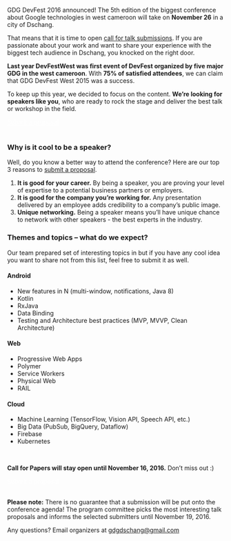 GDG DevFest 2016 announced! The 5th edition of the biggest conference about Google technologies in west cameroon will take on **November 26** in a city of Dschang.

That means that it is time to open [call for talk submissions](https://docs.google.com/forms/d/e/1FAIpQLSdHK40rLKkqbScfJq2nYl_qHPggbV2MfWA7Tu7EGMgpebahww/viewform). If you are passionate about your work and want to share your experience with the biggest tech audience in Dschang, you knocked on the right door.

**Last year DevFestWest was first event of DevFest organized by five major GDG in the west cameroon**. With **75% of satisfied attendees**, we can claim that GDG DevFest West 2015 was a success.

To keep up this year, we decided to focus on the content. **We’re looking for speakers like you**, who are ready to rock the stage and deliver the best talk or workshop in the field.
<div class="text-center">
<a href="https://docs.google.com/forms/d/e/1FAIpQLSdHK40rLKkqbScfJq2nYl_qHPggbV2MfWA7Tu7EGMgpebahww/viewform" target="_blank" class="style-scope header-content" style="color: white; ">
  <paper-button class="primary style-scope header-content x-scope paper-button-0" raised="" role="button" tabindex="0" animated="" aria-disabled="false" elevation="1">Submit a proposal</paper-button>
</a>
</div>

<br/>

### Why is it cool to be a speaker?

Well, do you know a better way to attend the conference? Here are our top 3 reasons to [submit a proposal](https://docs.google.com/forms/d/e/1FAIpQLSdHK40rLKkqbScfJq2nYl_qHPggbV2MfWA7Tu7EGMgpebahww/viewform).

1. **It is good for your career.** By being a speaker, you are proving your level of expertise to a potential business partners or employers.
2. **It is good for the company you’re working for.** Any presentation delivered by an employee adds credibility to a company’s public image.
3. **Unique networking.** Being a speaker means you’ll have unique chance to network with other speakers - the best experts in the industry.

### Themes and topics – what do we expect?

Our team prepared set of interesting topics in but if you have any cool idea you want to share not from this list, feel free to submit it as well.

#### Android
* New features in N (multi-window, notifications, Java 8)
* Kotlin
* RxJava
* Data Binding
* Testing and Architecture best practices (MVP, MVVP, Clean Architecture)

#### Web
* Progressive Web Apps
* Polymer
* Service Workers
* Physical Web
* RAIL

#### Cloud
* Machine Learning (TensorFlow, Vision API, Speech API, etc.)
* Big Data (PubSub, BigQuery, Dataflow)
* Firebase
* Kubernetes

<br/>

**Call for Papers will stay open until November 16, 2016.** Don’t miss out :)

<div class="text-center">
<a href="https://docs.google.com/forms/d/e/1FAIpQLSdHK40rLKkqbScfJq2nYl_qHPggbV2MfWA7Tu7EGMgpebahww/viewform" target="_blank" class="style-scope header-content" style="color: white; ">
  <paper-button class="primary style-scope header-content x-scope paper-button-0" raised="" role="button" tabindex="0" animated="" aria-disabled="false" elevation="1">Submit a proposal</paper-button>
</a>
</div>
<br/>

**Please note:** There is no guarantee that a submission will be put onto the conference agenda! The program committee picks the most interesting talk proposals and informs the selected submitters until November 19, 2016.

Any questions? Email organizers at [gdgdschang@gmail.com](mailto:gdgdschang@gmail.com)



